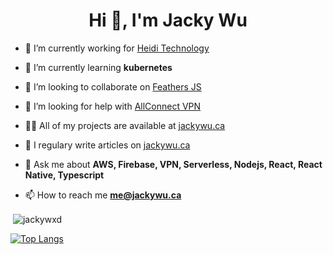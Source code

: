 <h1 align="center">Hi 👋, I'm Jacky Wu</h1>

- 🔭 I’m currently working for [Heidi Technology](https://heidi.cloud/)

- 🌱 I’m currently learning **kubernetes**

- 👯 I’m looking to collaborate on [Feathers JS](https://feathersjs.com/)

- 🤝 I’m looking for help with [AllConnect VPN](https://getallconnect.com)

- 👨‍💻 All of my projects are available at [jackywu.ca](https://jackywu.ca)

- 📝 I regulary write articles on [jackywu.ca](https://jackywu.ca)

- 💬 Ask me about **AWS, Firebase, VPN, Serverless, Nodejs, React, React Native, Typescript**

- 📫 How to reach me **me@jackywu.ca**

<p>&nbsp;<img align="center" src="https://github-readme-stats.vercel.app/api?username=jackywxd&show_icons=true&theme=radical" alt="jackywxd" /></p>


[![Top Langs](https://github-readme-stats.vercel.app/api/top-langs/?username=jackywxd&layout=compact)](https://github.com/jackywxd/github-readme-stats)
